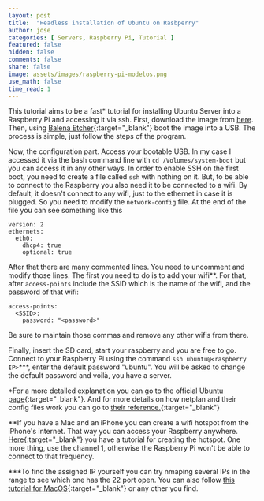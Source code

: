 ```yaml
---
layout: post
title:  "Headless installation of Ubuntu on Rasbperry"
author: jose
categories: [ Servers, Raspberry Pi, Tutorial ]
featured: false
hidden: false
comments: false
share: false
image: assets/images/raspberry-pi-modelos.png
use_math: false
time_read: 1
---
```


This tutorial aims to be a fast* tutorial for installing Ubuntu Server into a Raspberry Pi and accessing it via ssh. First, download the image from [here](https://cdimage.ubuntu.com/releases/22.04.1/release/ubuntu-22.04.1-preinstalled-server-arm64+raspi.img.xz). Then, using [Balena Etcher](https://www.balena.io/etcher/){:target="_blank"} boot the image into a USB. The process is simple, just follow the steps of the program.

Now, the configuration part. Access your bootable USB. In my case I accessed it via the bash command line with `cd /Volumes/system-boot` but you can access it in any other ways. In order to enable SSH on the first boot, you need to create a file called `ssh` with nothing on it. But, to be able to connect to the Raspberry you also need it to be connected to a wifi. By default, it doesn't connect to any wifi, just to the ethernet in case it is plugged. So you need to modify the `network-config` file. At the end of the file you can see something like this
```
version: 2
ethernets:
  eth0:
    dhcp4: true
    optional: true
```
After that there are many commented lines. You need to uncomment and modify those lines. The first you need to do is to add your wifi\*\*. For that, after `access-points` include the SSID which is the name of the wifi, and the password of that wifi:
```
access-points:
  <SSID>:
    password: "<password>"
```
Be sure to maintain those commas and remove any other wifis from there. 

Finally, insert the SD card, start your raspberry and you are free to go. Connect to your Raspberry Pi using the command `ssh ubuntu@<raspberry IP>`\*\*\*, enter the default password "ubuntu". You will be asked to change the default password and voilà, you have a server.

*For a more detailed explanation you can go to the official [Ubuntu page](https://ubuntu.com/tutorials/how-to-install-ubuntu-on-your-raspberry-pi#3-wifi-or-ethernet){:target="_blank"}. And for more details on how netplan and their config files work you can go to [their reference.](https://netplan.io/reference/#dhcp-overrides){:target="_blank"}

**If you have a Mac and an iPhone you can create a wifi hotspot from the iPhone's internet. That way you can access your Raspberry anywhere. [Here](https://www.howtogeek.com/214053/how-to-turn-your-mac-into-a-wi-fi-hotspot/){:target="_blank"} you have a tutorial for creating the hotspot. One more thing, use the channel 1, otherwise the Raspberry Pi won't be able to connect to that frequency.

***To find the assigned IP yourself you can try nmaping several IPs in the range to see which one has the 22 port open. You can also follow [this tutorial for MacOS](https://osxdaily.com/2016/11/03/view-lan-device-ip-address-arp/){:target="_blank"} or any other you find. 